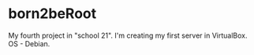 # born2beRoot
My fourth project in "school 21". I'm creating my first server in VirtualBox. OS - Debian.

